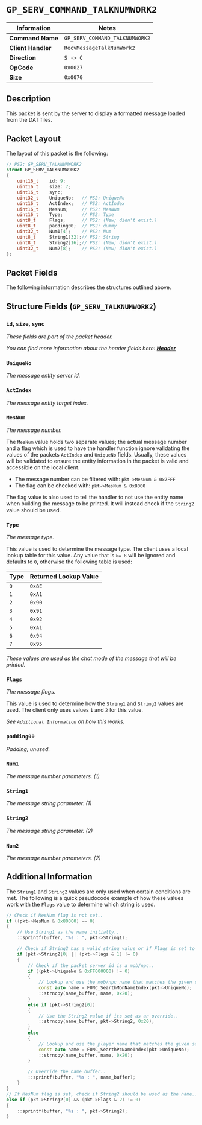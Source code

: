 # `GP_SERV_COMMAND_TALKNUMWORK2`

| Information               | Notes |
|---                        |---    |
| **Command Name**          | `GP_SERV_COMMAND_TALKNUMWORK2` |
| **Client Handler**        | `RecvMessageTalkNumWork2` |
| **Direction**             | `S -> C` |
| **OpCode**                | `0x0027` |
| **Size**                  | `0x0070` |

## Description

This packet is sent by the server to display a formatted message loaded from the DAT files.

## Packet Layout

The layout of this packet is the following:

```cpp
// PS2: GP_SERV_TALKNUMWORK2
struct GP_SERV_TALKNUMWORK2
{
    uint16_t    id: 9;
    uint16_t    size: 7;
    uint16_t    sync;
    uint32_t    UniqueNo;   // PS2: UniqueNo
    uint16_t    ActIndex;   // PS2: ActIndex
    uint16_t    MesNum;     // PS2: MesNum
    uint16_t    Type;       // PS2: Type
    uint8_t     Flags;      // PS2: (New; didn't exist.)
    uint8_t     padding00;  // PS2: dummy
    uint32_t    Num1[4];    // PS2: Num
    uint8_t     String1[32];// PS2: String
    uint8_t     String2[16];// PS2: (New; didn't exist.)
    uint32_t    Num2[8];    // PS2: (New; didn't exist.)
};
```

## Packet Fields

The following information describes the structures outlined above.

## Structure Fields (`GP_SERV_TALKNUMWORK2`)

### `id`, `size`, `sync`

_These fields are part of the packet header._

_You can find more information about the header fields here: [**Header**](/world/server/Header.md)_

### `UniqueNo`

_The message entity server id._

### `ActIndex`

_The message entity target index._

### `MesNum`

_The message number._

The `MesNum` value holds two separate values; the actual message number and a flag which is used to have the handler function ignore validating the values of the packets `ActIndex` and `UniqueNo` fields. Usually, these values will be validated to ensure the entity information in the packet is valid and accessible on the local client.

  - The message number can be filtered with: `pkt->MesNum & 0x7FFF`
  - The flag can be checked with: `pkt->MesNum & 0x8000`

The flag value is also used to tell the handler to not use the entity name when building the message to be printed. It will instead check if the `String2` value should be used.

### `Type`

_The message type._

This value is used to determine the message type. The client uses a local lookup table for this value. Any value that is `>= 8` will be ignored and defaults to `0`, otherwise the following table is used:

| Type | Returned Lookup Value |
| --- | --- |
| `0` | `0x8E` |
| `1` | `0xA1` |
| `2` | `0x90` |
| `3` | `0x91` |
| `4` | `0x92` |
| `5` | `0xA1` |
| `6` | `0x94` |
| `7` | `0x95` |

_These values are used as the chat mode of the message that will be printed._

### `Flags`

_The message flags._

This value is used to determine how the `String1` and `String2` values are used. The client only uses values `1` and `2` for this value.

_See `Additional Information` on how this works._

### `padding00`

_Padding; unused._

### `Num1`

_The message number parameters. (1)_

### `String1`

_The message string parameter. (1)_

### `String2`

_The message string parameter. (2)_

### `Num2`

_The message number parameters. (2)_

## Additional Information

The `String1` and `String2` values are only used when certain conditions are met. The following is a quick pseudocode example of how these values work with the `Flags` value to determine which string is used.

```cpp
// Check if MesNum flag is not set..
if ((pkt->MesNum & 0x80000) == 0)
{
    // Use String1 as the name initially..
    ::sprintf(buffer, "%s : ", pkt->String1);

    // Check if String2 has a valid string value or if Flags is set to 1..
    if (pkt->String2[0] || (pkt->Flags & 1) != 0)
    {
        // Check if the packet server id is a mob/npc..
        if ((pkt->UniqueNo & 0xFF000000) != 0)
        {
            // Lookup and use the mob/npc name that matches the given server id..
            const auto name = FUNC_SearthMonNameIndex(pkt->UniqueNo);
            ::strncpy(name_buffer, name, 0x20);
        }
        else if (pkt->String2[0])
        {
            // Use the String2 value if its set as an override..
            ::strncpy(name_buffer, pkt->String2, 0x20);
        }
        else
        {
            // Lookup and use the player name that matches the given server id..
            const auto name = FUNC_SearthPcNameIndex(pkt->UniqueNo);
            ::strncpy(name_buffer, name, 0x20);
        }

        // Override the name buffer..
        ::sprintf(buffer, "%s : ", name_buffer);
    }
}
// If MesNum flag is set, check if String2 should be used as the name..
else if (pkt->String2[0] && (pkt->Flags & 2) != 0)
{
    ::sprintf(buffer, "%s : ", pkt->String2);
}
```
